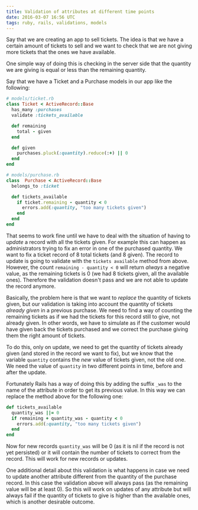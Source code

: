 ```yaml
---
title: Validation of attributes at different time points
date: 2016-03-07 16:56 UTC
tags: ruby, rails, validations, models
---
```


Say that we are creating an app to sell tickets. The idea is that we have a
certain amount of tickets to sell and we want to check that we are not
giving more tickets that the ones we have available.

One simple way of doing this is checking in the server side that the quantity
we are giving is equal or less than the remaining quantity.

Say that we have a Ticket and a Purchase models in our app like the following:

```ruby
# models/ticket.rb
class Ticket < ActiveRecord::Base
  has_many :purchases
  validate :tickets_available

  def remaining
    total - given
  end

  def given
    purchases.pluck(:quantity).reduce(:+) || 0
  end
end
```

```ruby
# models/purchase.rb
class  Purchase < ActiveRecord::Base
  belongs_to :ticket

  def tickets_available
    if ticket.remaining - quantity < 0
      errors.add(:quantity, "too many tickets given")
    end
  end
end
```

That seems to work fine until we have to deal with the situation of having to
_update_ a record with all the tickets given. For example this can happen as
administrators trying to fix an error in one of the purchased quantity.  We want
to fix a ticket record of 8 total tickets (and 8 given).  The record to update
is going to validate with the `tickets available` method from above. However,
the count `remaining - quantity < 0` will return _always_ a negative value, as
the remaining tickets is 0 (we had 8 tickets given, all the available ones).
Therefore the validation doesn't pass and we are not able to update the record
anymore.

Basically, the problem here is that we want to _replace_ the quantity of tickets
given, but our validation is taking into account the quantity of tickets
_already given_ in a previous purchase. We need to find a way of counting the
remaining tickets as if we had the tickets for this record still to give, not
already given. In other words, we have to simulate as if the customer would have
given  back the tickets purchased and we correct the purchase giving them the
right amount of tickets.

To do this, only on update, we need to get the quantity of tickets already given
(and stored in the record we want to fix), but we know that the variable
`quantity` contains the _new_ value of tickets given, not the old one. We need
the value of `quantity` in two different points in time, before and after the
update.

Fortunately Rails has a way of doing this by adding the suffix `_was` to the
name of the attribute in order to get its previous value. In this way we can
replace the method above for the following one:

```ruby
def tickets_available
  quantity_was ||= 0
  if remaining + quantity_was - quantity < 0
    errors.add(:quantity, "too many tickets given")
  end
end
```

Now for new records `quantity_was` will be 0 (as it is nil if the record is not
yet persisted) or it will contain the number of tickets to correct from the
record. This will work for new records or updates.

One additional detail about this validation is what happens in case we need to
update another attribute different from the quantity of the purchase record. In
this case the validation above will always pass (as the remaining value will be
at least 0). So this will work on updates of any attribute but will always fail
if the quantity of tickets to give is higher than the available ones, which is
another desirable outcome.



